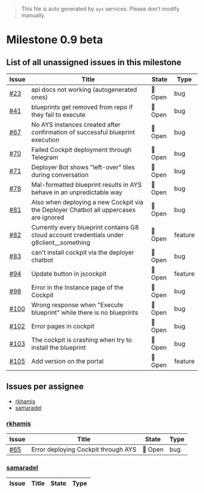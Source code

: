 > This file is auto generated by `ays` services. Please don't modify manually.

# Milestone 0.9 beta

## List of all unassigned issues in this milestone

|Issue|Title|State|Type|
|-----|-----|-----|---|
|[#23](https://github.com/jumpscale/jscockpit/issues/23)|api docs not working (autogenerated ones)|:red_circle: Open|bug|
|[#41](https://github.com/jumpscale/jscockpit/issues/41)|blueprints get removed from repo if they fail to execute|:red_circle: Open|bug|
|[#67](https://github.com/jumpscale/jscockpit/issues/67)|No AYS instances created after confirmation of successful blueprint execution|:red_circle: Open|bug|
|[#70](https://github.com/jumpscale/jscockpit/issues/70)|Failed Cockpit deployment through Telegram|:red_circle: Open|bug|
|[#71](https://github.com/jumpscale/jscockpit/issues/71)|Deployer Bot shows "left-over" tiles during conversation|:red_circle: Open|bug|
|[#78](https://github.com/jumpscale/jscockpit/issues/78)|Mal-formatted blueprint results in AYS behave in an unpredictable way|:red_circle: Open|bug|
|[#81](https://github.com/jumpscale/jscockpit/issues/81)|Also when deploying a new Cockpit via the Deployer Chatbot all uppercases are ignored|:red_circle: Open|bug|
|[#82](https://github.com/jumpscale/jscockpit/issues/82)|Currently every blueprint contains G8 cloud account credentials under g8client__something|:red_circle: Open|feature|
|[#83](https://github.com/jumpscale/jscockpit/issues/83)|can't install cockpit via the deployer chatbot|:red_circle: Open|bug|
|[#94](https://github.com/jumpscale/jscockpit/issues/94)|Update button in jscockpit|:red_circle: Open|feature|
|[#98](https://github.com/jumpscale/jscockpit/issues/98)|Error in the Instance page of the Cockpit|:red_circle: Open|bug|
|[#100](https://github.com/jumpscale/jscockpit/issues/100)|Wrong response when "Execute blueprint" while there is no blueprints|:red_circle: Open|bug|
|[#102](https://github.com/jumpscale/jscockpit/issues/102)|Error pages in cockpit|:red_circle: Open|bug|
|[#103](https://github.com/jumpscale/jscockpit/issues/103)|The cockpit is crashing when try to install the blueprint|:red_circle: Open|bug|
|[#105](https://github.com/jumpscale/jscockpit/issues/105)|Add version on the portal|:red_circle: Open|feature|


## Issues per assignee
- [rkhamis](#rkhamis)
- [samaradel](#samaradel)



### [rkhamis](https://github.com/rkhamis)

|Issue|Title|State|Type|
|-----|-----|-----|----|
|[#65](https://github.com/jumpscale/jscockpit/issues/65)|Error deploying Cockpit through AYS|:red_circle: Open|bug|


### [samaradel](https://github.com/samaradel)

|Issue|Title|State|Type|
|-----|-----|-----|----|


